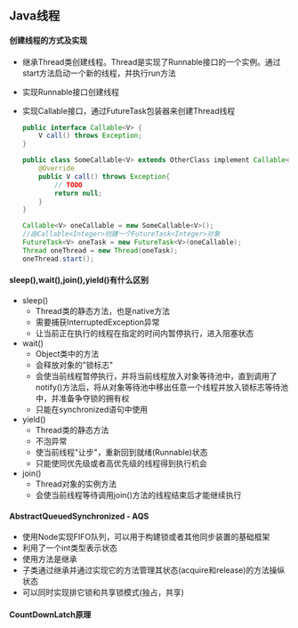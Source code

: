 ## Java线程

#### 创建线程的方式及实现

* 继承Thread类创建线程。Thread是实现了Runnable接口的一个实例。通过start方法启动一个新的线程，并执行run方法

* 实现Runnable接口创建线程

* 实现Callable接口，通过FutureTask包装器来创建Thread线程

  ```java
  public interface Callable<V> {
      V call() throws Exception;
  }

  public class SomeCallable<V> extends OtherClass implement Callable<V> {
      @Override
      public V call() throws Exception{
          // TODO
          return null;
      }
  }

  Callable<V> oneCallable = new SomeCallable<V>();
  //由Callable<Integer>创建一个FutureTask<Integer>对象
  FutureTask<V> oneTask = new FutureTask<V>(oneCallable);
  Thread oneThread = new Thread(oneTask);
  oneThread.start();
  ```



####  sleep(),wait(),join(),yield()有什么区别

* sleep()
  - Thread类的静态方法，也是native方法
  - 需要捕获InterruptedException异常
  - 让当前正在执行的线程在指定的时间内暂停执行，进入阻塞状态
* wait()
  - Object类中的方法
  - 会释放对象的"锁标志"
  - 会使当前线程暂停执行，并将当前线程放入对象等待池中，直到调用了notify()方法后，将从对象等待池中移出任意一个线程并放入锁标志等待池中，并准备争夺锁的拥有权
  - 只能在synchronized语句中使用
* yield()
  - Thread类的静态方法
  - 不泡异常
  - 使当前线程"让步"，重新回到就绪(Runnable)状态
  - 只能使同优先级或者高优先级的线程得到执行机会
* join()
  - Thread对象的实例方法
  - 会使当前线程等待调用join()方法的线程结束后才能继续执行




#### AbstractQueuedSynchronized - AQS

* 使用Node实现FIFO队列，可以用于构建锁或者其他同步装置的基础框架
* 利用了一个int类型表示状态
* 使用方法是继承
* 子类通过继承并通过实现它的方法管理其状态(acquire和release)的方法操纵状态
* 可以同时实现排它锁和共享锁模式(独占，共享)



#### CountDownLatch原理



